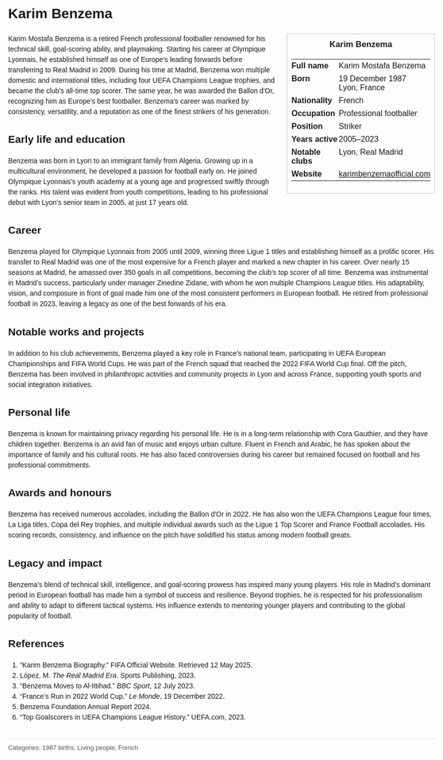 <!DOCTYPE html>
<html>
<head>
  <title>Karim Benzema – Profile</title>
  <style>
    body { font-family: Arial, sans-serif; margin: 2rem auto; max-width: 960px; line-height: 1.5; }
    aside.infobox { float: right; width: 280px; margin: 0 0 1rem 1.5rem; border: 1px solid #ccc; padding: 0.5rem; font-size: 0.9rem; }
    aside.infobox h3 { text-align: center; margin-top: 0; }
    aside.infobox table { width: 100%; border-collapse: collapse; }
    aside.infobox td { padding: 0.25rem 0; vertical-align: top; }
    h1 { margin-top: 0; }
    footer.categories { font-size: 0.8rem; color: #555; border-top: 1px solid #ddd; padding-top: 0.5rem; margin-top: 2rem; }
  </style>
</head>
<body>
  <h1>Karim Benzema</h1>
  <aside class="infobox">
    <h3>Karim Benzema</h3>
    <table>
      <tr><td><strong>Full name</strong></td><td>Karim Mostafa Benzema</td></tr>
      <tr><td><strong>Born</strong></td><td>19 December 1987<br>Lyon, France</td></tr>
      <tr><td><strong>Nationality</strong></td><td>French</td></tr>
      <tr><td><strong>Occupation</strong></td><td>Professional footballer</td></tr>
      <tr><td><strong>Position</strong></td><td>Striker</td></tr>
      <tr><td><strong>Years active</strong></td><td>2005–2023</td></tr>
      <tr><td><strong>Notable clubs</strong></td><td>Lyon, Real Madrid</td></tr>
      <tr><td><strong>Website</strong></td><td><a href="https://karimbenzemaofficial.com">karimbenzemaofficial.com</a></td></tr>
    </table>
  </aside>
  <p>Karim Mostafa Benzema is a retired French professional footballer renowned for his technical skill, goal-scoring ability, and playmaking. Starting his career at Olympique Lyonnais, he established himself as one of Europe's leading forwards before transferring to Real Madrid in 2009. During his time at Madrid, Benzema won multiple domestic and international titles, including four UEFA Champions League trophies, and became the club’s all‑time top scorer. The same year, he was awarded the Ballon d'Or, recognizing him as Europe's best footballer. Benzema's career was marked by consistency, versatility, and a reputation as one of the finest strikers of his generation.</p>

  <h2>Early life and education</h2>
  <p>Benzema was born in Lyon to an immigrant family from Algeria. Growing up in a multicultural environment, he developed a passion for football early on. He joined Olympique Lyonnais's youth academy at a young age and progressed swiftly through the ranks. His talent was evident from youth competitions, leading to his professional debut with Lyon’s senior team in 2005, at just 17 years old.</p>

  <h2>Career</h2>
  <p>Benzema played for Olympique Lyonnais from 2005 until 2009, winning three Ligue 1 titles and establishing himself as a prolific scorer. His transfer to Real Madrid was one of the most expensive for a French player and marked a new chapter in his career. Over nearly 15 seasons at Madrid, he amassed over 350 goals in all competitions, becoming the club’s top scorer of all time. Benzema was instrumental in Madrid’s success, particularly under manager Zinedine Zidane, with whom he won multiple Champions League titles. His adaptability, vision, and composure in front of goal made him one of the most consistent performers in European football. He retired from professional football in 2023, leaving a legacy as one of the best forwards of his era.</p>

  <h2>Notable works and projects</h2>
  <p>In addition to his club achievements, Benzema played a key role in France’s national team, participating in UEFA European Championships and FIFA World Cups. He was part of the French squad that reached the 2022 FIFA World Cup final. Off the pitch, Benzema has been involved in philanthropic activities and community projects in Lyon and across France, supporting youth sports and social integration initiatives.</p>

  <h2>Personal life</h2>
  <p>Benzema is known for maintaining privacy regarding his personal life. He is in a long-term relationship with Cora Gauthier, and they have children together. Benzema is an avid fan of music and enjoys urban culture. Fluent in French and Arabic, he has spoken about the importance of family and his cultural roots. He has also faced controversies during his career but remained focused on football and his professional commitments.</p>

  <h2>Awards and honours</h2>
  <p>Benzema has received numerous accolades, including the Ballon d'Or in 2022. He has also won the UEFA Champions League four times, La Liga titles, Copa del Rey trophies, and multiple individual awards such as the Ligue 1 Top Scorer and France Football accolades. His scoring records, consistency, and influence on the pitch have solidified his status among modern football greats.</p>

  <h2>Legacy and impact</h2>
  <p>Benzema’s blend of technical skill, intelligence, and goal-scoring prowess has inspired many young players. His role in Madrid’s dominant period in European football has made him a symbol of success and resilience. Beyond trophies, he is respected for his professionalism and ability to adapt to different tactical systems. His influence extends to mentoring younger players and contributing to the global popularity of football.</p>

  <h2>References</h2>
  <ol>
    <li>“Karim Benzema Biography.” FIFA Official Website. Retrieved 12 May 2025.</li>
    <li>López, M. <i>The Real Madrid Era</i>. Sports Publishing, 2023.</li>
    <li>“Benzema Moves to Al-Ittihad.” <i>BBC Sport</i>, 12 July 2023.</li>
    <li>“France’s Run in 2022 World Cup.” <i>Le Monde</i>, 19 December 2022.</li>
    <li>Benzema Foundation Annual Report 2024.</li>
    <li>“Top Goalscorers in UEFA Champions League History.” UEFA.com, 2023.</li>
  </ol>

  <footer class="categories">Categories: 1987 births; Living people; French